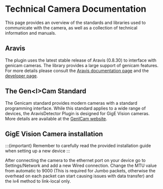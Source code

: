 # Technical Camera Documentation

This page provides an overview of the standards and libraries used to communicate with the camera, as well as a collection of technical information and manuals.

## Aravis

The plugin uses the latest stable release of Aravis (0.8.30) to interface with genicam cameras. The library provides a large support of genicam features. For more details please consult the [Aravis documentation page](https://aravisproject.github.io/aravis/aravis-stable/) and the [developer page](../../developer/index.md).

## The Gen\<I>Cam Standard

The Genicam standard provides modern cameras with a standard programming interface. While this standard applies to a wide range of devices, the AravisDetector Plugin is designed for GigE Vision cameras. More details are available at the [GenICam website](https://www.emva.org/standards-technology/genicam/).

## GigE Vision Camera installation

:::{important}
Remember to carefully read the provided installation guide when setting up a new device
:::

After connecting the camera to the ethernet port on your device go to Settings/Network and add a new Wired connection. Change the MTU value from automatic to 9000 (This is required for Jumbo packets, otherwise the overhead on each packet can start causing issues with data transfer) and the iv4 method to link-local only.
